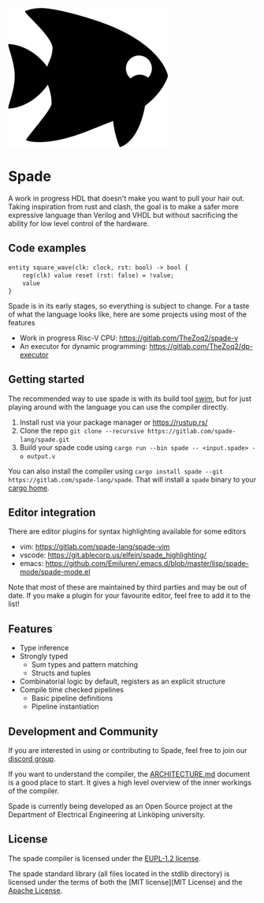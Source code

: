 <img src="misc/spadefish.svg" />

# Spade

A work in progress HDL that doesn't make you want to pull your hair out. Taking
inspiration from rust and clash, the goal is to make a safer more expressive
language than Verilog and VHDL but without sacrificing the ability for low
level control of the hardware.

## Code examples

```
entity square_wave(clk: clock, rst: bool) -> bool {
    reg(clk) value reset (rst: false) = !value;
    value
}
```

Spade is in its early stages, so everything is subject to change. For a taste of
what the language looks like, here are some projects using most of the features

- Work in progress Risc-V CPU: https://gitlab.com/TheZoq2/spade-v
- An executor for dynamic programming: https://gitlab.com/TheZoq2/dp-executor

## Getting started

The recommended way to use spade is with its build tool
[swim](https://gitlab.com/spade-lang/swim/), but for just playing around with
the language you can use the compiler directly.

1. Install rust via your package manager or https://rustup.rs/
2. Clone the repo `git clone --recursive https://gitlab.com/spade-lang/spade.git`
3. Build your spade code using `cargo run --bin spade -- <input.spade> -o output.v`

You can also install the compiler using `cargo install spade --git
https://gitlab.com/spade-lang/spade`.
That will install a `spade` binary to your [cargo
home](https://doc.rust-lang.org/book/ch14-04-installing-binaries.html).

## Editor integration

There are editor plugins for syntax highlighting available for some editors

 - vim: https://gitlab.com/spade-lang/spade-vim
 - vscode: https://git.ablecorp.us/elfein/spade_highlighting/
 - emacs: https://github.com/Emiluren/.emacs.d/blob/master/lisp/spade-mode/spade-mode.el

Note that most of these are maintained by third parties and may be out of date. If you make a plugin
for your favourite editor, feel free to add it to the list!

## Features

- Type inference
- Strongly typed
    - Sum types and pattern matching
    - Structs and tuples
- Combinatorial logic by default, registers as an explicit structure
- Compile time checked pipelines
    - Basic pipeline definitions
    - Pipeline instantiation

## Development and Community

If you are interested in using or contributing to Spade, feel free to join our
[discord group](https://discord.gg/YtXbeamxEX).

If you want to understand the compiler, the [ARCHITECTURE.md](ARCHITECTURE.md) document is a good place to start. It gives
a high level overview of the inner workings of the compiler.

Spade is currently being developed as an Open Source project at the Department
of Electrical Engineering at Linköping university.

## License

The spade compiler is licensed under the [EUPL-1.2 license](LICENSE-EUPL-1.2.txt).

The spade standard library (all files located in the stdlib directory) is licensed under
the terms of both the [MIT license](MIT License) and the [Apache
License](LICENSE-APACHE2.0.txt).
